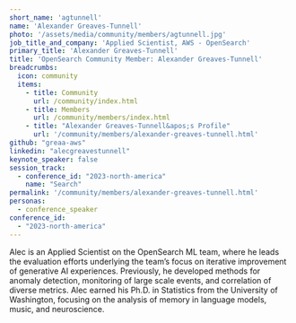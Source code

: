 ```yaml
---
short_name: 'agtunnell'
name: 'Alexander Greaves-Tunnell'
photo: '/assets/media/community/members/agtunnell.jpg'
job_title_and_company: 'Applied Scientist, AWS - OpenSearch'
primary_title: 'Alexander Greaves-Tunnell'
title: 'OpenSearch Community Member: Alexander Greaves-Tunnell'
breadcrumbs:
  icon: community
  items:
    - title: Community
      url: /community/index.html
    - title: Members
      url: /community/members/index.html
    - title: "Alexander Greaves-Tunnell&apos;s Profile"
      url: '/community/members/alexander-greaves-tunnell.html'
github: "greaa-aws"
linkedin: "alecgreavestunnell"
keynote_speaker: false
session_track: 
  - conference_id: "2023-north-america"
    name: "Search"
permalink: '/community/members/alexander-greaves-tunnell.html'
personas:
  - conference_speaker
conference_id:
  - "2023-north-america"
---
```


Alec is an Applied Scientist on the OpenSearch ML team, where he leads the evaluation efforts underlying the team’s focus on iterative improvement of generative AI experiences. Previously, he developed methods for anomaly detection, monitoring of large scale events, and correlation of diverse metrics. Alec earned his Ph.D. in Statistics from the University of Washington, focusing on the analysis of memory in language models, music, and neuroscience.

